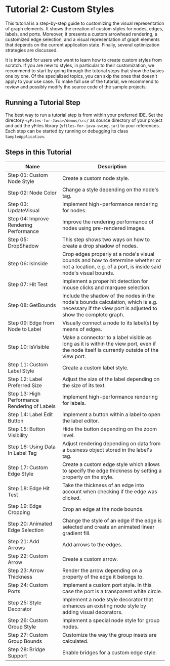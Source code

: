 # Tutorial 2: Custom Styles

This tutorial is a step-by-step guide to customizing the visual representation of graph elements. It shows the creation of custom styles for nodes, edges, labels, and ports. Moreover, it presents a custom arrowhead rendering, a customized edge selection, and a visual representation of graph elements that depends on the current application state. Finally, several optimization strategies are discussed.

It is intended for users who want to learn how to create custom styles from scratch. If you are new to styles, in particular to their customization, we recommend to start by going through the tutorial steps that show the basics one by one. Of the specialized topics, you can skip the ones that doesn't apply to your use case. To make full use of the tutorial, we recommend to review and possibly modify the source code of the sample projects.

## Running a Tutorial Step
The best way to run a tutorial step is from within your preferred IDE. Set the directory `<yFiles-for-Java>/demos/src/` as source directory of your project and add the yFiles library (`yfiles-for-java-swing.jar`) to your references. Each step can be started by running or debugging its class `SampleApplication`.

## Steps in this Tutorial
|Name|	Description|
|----|-------------|
|Step 01: Custom Node Style|	Create a custom node style.|
|Step 02: Node Color|	Change a style depending on the node's tag.|
|Step 03: UpdateVisual|	Implement high-performance rendering for nodes.|
|Step 04: Improve Rendering Performance|	Improve the rendering performance of nodes using pre-rendered images.|
|Step 05: DropShadow|	This step shows two ways on how to create a drop shadow of nodes.|
|Step 06: IsInside|	Crop edges properly at a node's visual bounds and how to determine whether or not a location, e.g. of a port, is inside said node's visual bounds.|
|Step 07: Hit Test|	Implement a proper hit detection for mouse clicks and marquee selection.|
|Step 08: GetBounds|	Include the shadow of the nodes in the node's bounds calculation, which is e.g. necessary if the view port is adjusted to show the complete graph.|
|Step 09: Edge from Node to Label|	Visually connect a node to its label(s) by means of edges.|
|Step 10: IsVisible|	Make a connector to a label visible as long as it is within the view port, even if the node itself is currently outside of the view port.|
|Step 11: Custom Label Style|	Create a custom label style.|
|Step 12: Label Preferred Size|	Adjust the size of the label depending on the size of its text.|
|Step 13: High Performance Rendering of Labels|	Implement high-performance rendering for labels.|
|Step 14: Label Edit Button|	Implement a button within a label to open the label editor.|
|Step 15: Button Visibility|	Hide the button depending on the zoom level.|
|Step 16: Using Data In Label Tag|	Adjust rendering depending on data from a business object stored in the label's tag.|
|Step 17: Custom Edge Style|	Create a custom edge style which allows to specify the edge thickness by setting a property on the style.|
|Step 18: Edge Hit Test|	Take the thickness of an edge into account when checking if the edge was clicked.|
|Step 19: Edge Cropping|	Crop an edge at the node bounds.|
|Step 20: Animated Edge Selection|	Change the style of an edge if the edge is selected and create an animated linear gradient fill.|
|Step 21: Add Arrows|	Add arrows to the edges.|
|Step 22: Custom Arrow|	Create a custom arrow.|
|Step 23: Arrow Thickness|	Render the arrow depending on a property of the edge it belongs to.|
|Step 24: Custom Ports|	Implement a custom port style. In this case the port is a transparent white circle.|
|Step 25: Style Decorator|	Implement a node style decorator that enhances an existing node style by adding visual decorators.|
|Step 26: Custom Group Style|	Implement a special node style for group nodes.|
|Step 27: Custom Group Bounds|	Customize the way the group insets are calculated.|
|Step 28: Bridge Support|	Enable bridges for a custom edge style.|